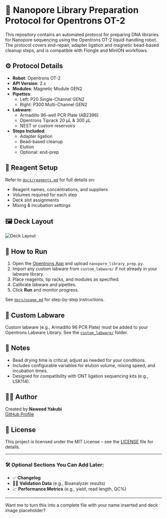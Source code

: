 # 🧬 Nanopore Library Preparation Protocol for Opentrons OT-2
This repository contains an automated protocol for preparing DNA libraries for Nanopore sequencing using the Opentrons OT-2 liquid-handling robot. The protocol covers end-repair, adapter ligation and magnetic bead-based cleanup steps, and is compatible with Flongle and MinION workflows.


## ⚙️ Protocol Details

- **Robot**: Opentrons OT-2
- **API Version**: 2.x
- **Modules**: Magnetic Module GEN2
- **Pipettes**:
  - Left: P20 Single-Channel GEN2
  - Right: P300 Multi-Channel GEN2
- **Labware**:
  - Armadillo 96-well PCR Plate (AB2396)
  - Opentrons Tiprack 20 µL & 300 µL
  - NEST or custom reservoirs
- **Steps Included**:
  - Adapter ligation
  - Bead-based cleanup
  - Elution
  - Optional: end-prep

## 🧪 Reagent Setup

Refer to [`docs/reagents.md`](docs/reagents.md) for full details on:
- Reagent names, concentrations, and suppliers
- Volumes required for each step
- Deck slot assignments
- Mixing & incubation settings

## 🖼️ Deck Layout

![Deck Layout](docs/images/deck_setup.png)

## 🚀 How to Run

1. Open the [Opentrons App](https://opentrons.com/ot-app) and upload `nanopore_library_prep.py`.
2. Import any custom labware from `custom_labware/` if not already in your labware library.
3. Place reagents, tip racks, and modules as specified.
4. Calibrate labware and pipettes.
5. Click **Run** and monitor progress.

See [`docs/usage.md`](docs/usage.md) for step-by-step instructions.

## 📂 Custom Labware

Custom labware (e.g., Armadillo 96 PCR Plate) must be added to your Opentrons Labware Library. See the [`custom_labware/`](protocol/custom_labware) folder.

## 📌 Notes

- Bead drying time is critical; adjust as needed for your conditions.
- Includes configurable variables for elution volume, mixing speed, and incubation times.
- Designed for compatibility with ONT ligation sequencing kits (e.g., LSK114).

## 🧑‍🔬 Author

Created by **Naweed Yakubi**  
[GitHub Profile](https://github.com/YOUR_USERNAME)

## 📜 License

This project is licensed under the MIT License – see the [LICENSE](LICENSE) file for details.

---

### 🛠️ Optional Sections You Can Add Later:

- ✅ **Changelog**
- 👩‍🔬 **Validation Data** (e.g., Bioanalyzer results)
- 📈 **Performance Metrics** (e.g., yield, read length, QC%)

---

Want me to turn this into a complete file with your name inserted and deck image placeholder?
